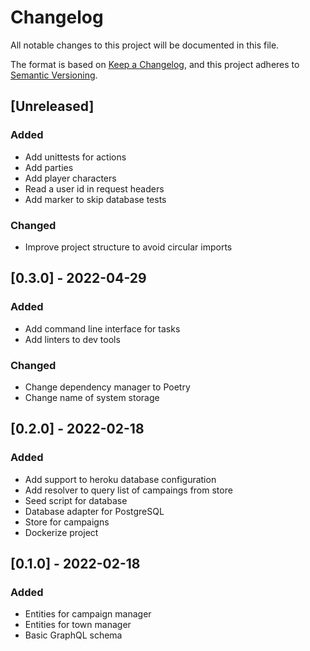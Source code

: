 # Changelog
All notable changes to this project will be documented in this file.

The format is based on [Keep a Changelog](https://keepachangelog.com/en/1.0.0/),
and this project adheres to [Semantic Versioning](https://semver.org/spec/v2.0.0.html).


## [Unreleased]
### Added
* Add unittests for actions
* Add parties
* Add player characters
* Read a user id in request headers
* Add marker to skip database tests
### Changed
* Improve project structure to avoid circular imports

## [0.3.0] - 2022-04-29
### Added
* Add command line interface for tasks
* Add linters to dev tools
### Changed
* Change dependency manager to Poetry
* Change name of system storage


## [0.2.0] - 2022-02-18
### Added
* Add support to heroku database configuration
* Add resolver to query list of campaings from store
* Seed script for database
* Database adapter for PostgreSQL
* Store for campaigns
* Dockerize project

## [0.1.0] - 2022-02-18
### Added
* Entities for campaign manager
* Entities for town manager
* Basic GraphQL schema
